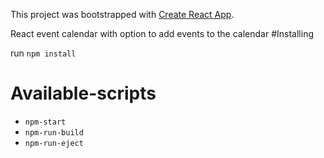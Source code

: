 This project was bootstrapped with [Create React App](https://github.com/facebookincubator/create-react-app).

React event calendar with option to add events to the calendar
#Installing

run  `npm install` 

# Available-scripts
  - `npm-start`
  - `npm-run-build`
  - `npm-run-eject`

